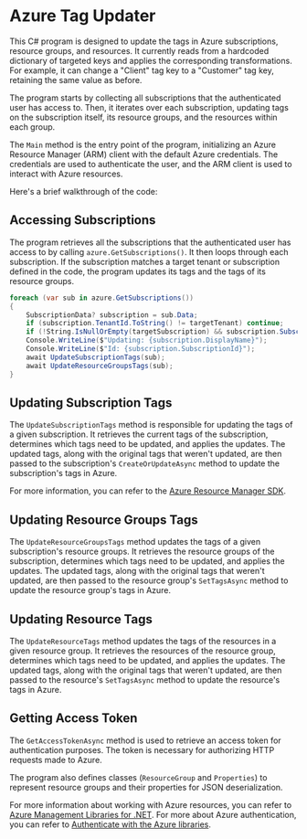 # Azure Tag Updater

This C# program is designed to update the tags in Azure subscriptions, resource groups, and resources. It currently reads from a hardcoded dictionary of targeted keys and applies the corresponding transformations. For example, it can change a "Client" tag key to a "Customer" tag key, retaining the same value as before.

The program starts by collecting all subscriptions that the authenticated user has access to. Then, it iterates over each subscription, updating tags on the subscription itself, its resource groups, and the resources within each group.

The `Main` method is the entry point of the program, initializing an Azure Resource Manager (ARM) client with the default Azure credentials. The credentials are used to authenticate the user, and the ARM client is used to interact with Azure resources.

Here's a brief walkthrough of the code:

## Accessing Subscriptions

The program retrieves all the subscriptions that the authenticated user has access to by calling `azure.GetSubscriptions()`. It then loops through each subscription. If the subscription matches a target tenant or subscription defined in the code, the program updates its tags and the tags of its resource groups.

```csharp
foreach (var sub in azure.GetSubscriptions())
{
    SubscriptionData? subscription = sub.Data;
    if (subscription.TenantId.ToString() != targetTenant) continue;
    if (!String.IsNullOrEmpty(targetSubscription) && subscription.SubscriptionId != targetSubscription) continue;
    Console.WriteLine($"Updating: {subscription.DisplayName}");
    Console.WriteLine($"Id: {subscription.SubscriptionId}");
    await UpdateSubscriptionTags(sub);
    await UpdateResourceGroupsTags(sub);
}
```

## Updating Subscription Tags

The `UpdateSubscriptionTags` method is responsible for updating the tags of a given subscription. It retrieves the current tags of the subscription, determines which tags need to be updated, and applies the updates. The updated tags, along with the original tags that weren't updated, are then passed to the subscription's `CreateOrUpdateAsync` method to update the subscription's tags in Azure.

For more information, you can refer to the [Azure Resource Manager SDK](https://docs.microsoft.com/en-us/dotnet/api/overview/azure/resources?view=azure-dotnet-3.1).

## Updating Resource Groups Tags

The `UpdateResourceGroupsTags` method updates the tags of a given subscription's resource groups. It retrieves the resource groups of the subscription, determines which tags need to be updated, and applies the updates. The updated tags, along with the original tags that weren't updated, are then passed to the resource group's `SetTagsAsync` method to update the resource group's tags in Azure.

## Updating Resource Tags

The `UpdateResourceTags` method updates the tags of the resources in a given resource group. It retrieves the resources of the resource group, determines which tags need to be updated, and applies the updates. The updated tags, along with the original tags that weren't updated, are then passed to the resource's `SetTagsAsync` method to update the resource's tags in Azure.

## Getting Access Token

The `GetAccessTokenAsync` method is used to retrieve an access token for authentication purposes. The token is necessary for authorizing HTTP requests made to Azure.

The program also defines classes (`ResourceGroup` and `Properties`) to represent resource groups and their properties for JSON deserialization.

For more information about working with Azure resources, you can refer to [Azure Management Libraries for .NET](https://docs.microsoft.com/en-us/dotnet/api/overview/azure/management?view=azure-dotnet). For more about Azure authentication, you can refer to [Authenticate with the Azure libraries](https://docs.microsoft.com/en-us/dotnet/azure/authentication?view=azure-dotnet).